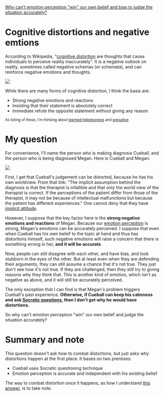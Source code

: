 [Why can't emotion perception "win" our own belief and bias to judge the situation accurately?](https://psychology.stackexchange.com/q/24974/12937)
# Cognitive distortions and negative emtions
According to Wikipedia, "[cognitive distortion](https://en.wikipedia.org/wiki/Cognitive_distortion) are thoughts that cause individuals to perceive reality inaccurately". It is a negative outlook on reality, sometimes called negative schemas (or schemata), and can reinforce negative emotions and thoughts. 

![](https://i.stack.imgur.com/QXDoO.jpg) 

While there are many forms of cognitive distortion, I think the basis are:

- Strong negative emotions and reactions
- Insisting that their statement is absolutely correct
- Immediate refute the opposite statement without giving any reason

<sub>As listing of these, I'm thinking about [learned helplessness](https://www.youtube.com/watch?v=YMPzDiraNnA) and [prejudice](https://en.wikipedia.org/wiki/Prejudice).</sub>

# My question

For convenience, I'll name the person who is making diagnosis Cueball, and the person who is being diagnosed Megan. Here is Cueball and Megan:

![](https://i.stack.imgur.com/xzgo0.png) 

First, I get that Cueball's judgement can be distorted, because he has his own worldview. From that link: "The implicit assumption behind the diagnosis is that the therapist is infallible and that only the world view of the therapist is correct. If the perceptions of the patient differ from those of the therapist, it may not be because of intellectual malfunctions but because the patient has different experiences." One cannot deny that they have [implicit attitude](https://en.wikipedia.org/wiki/Implicit_attitude).

However, I suppose that the key factor here is the **strong negative emotions and reactions** of Megan. Because our [emotion perception](https://en.wikipedia.org/wiki/Emotion_perception) is strong, Megan's emotions can be accurately perceived. I suppose that even when Cueball has his own belief to the topic at hand and thus has distortions himself, such negative emotions will raise a concern that there is something wrong in her, **and it will be accurate**.

Now, people can still disagree with each other, and have bias, and look stubborn in the eyes of the other. But at least even when they are defending their arguments, they can still assume a chance that it's not true. They just don't see how it's not true. If they are challenged, then they still try to giving reasons why they think that. This is another kind of emotion, which isn't as negative as above, and it will still be accurately perceived.

The only exception that I can find is that Megan's problem triggers Cueball's past experience. **Otherwise, if Cueball can keep his calmness and ask [Socratic questions](https://en.wikipedia.org/wiki/Socratic_questioning), then I don't get why he would have distortions.**

So why can't emotion perception "win" our own belief and judge the situation accurately?

# Summary and note
This question doesn't ask how to combat distortions, but just asks why distortions happen at the first place. It bases on two premises: 

- Cueball uses Socratic questioning technique
- Emotion perception is accurate and independent with his existing belief

The way to combat distortion once it happens, as how I understand [this answer](https://psychology.stackexchange.com/a/24936/12937), is to take note.